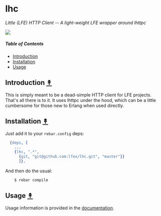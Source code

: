 # lhc

*Little (LFE) HTTP Client -- A light-weight LFE wrapper around lhttpc*

<a href="resources/images/lhc.jpg"><img src="resources/images/lhc-small.jpg" /></a>

##### Table of Contents

* [Introduction](#introduction-)
* [Installation](#installation-)
* [Usage](#usage-)

## Introduction [&#x219F;](#table-of-contents)

This is simply meant to be a dead-simple HTTP client for LFE projects. That's
all there is to it. It uses lhttpc under the hood, which can be a little
cumbersome for those new to Erlang when used directly.

## Installation [&#x219F;](#table-of-contents)

Just add it to your ``rebar.config`` deps:

```erlang
  {deps, [
    ...
    {lhc, ".*",
      {git, "git@github.com:lfex/lhc.git", "master"}}
      ]}.
```

And then do the usual:

```bash
    $ rebar compile
```


## Usage [&#x219F;](#table-of-contents)

Usage information is provided in the [documentation](http://lfex.github.io/lhc/).
